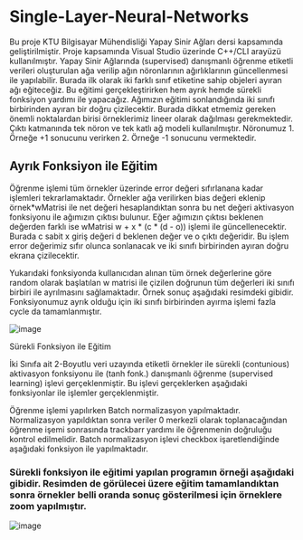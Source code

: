 # Single-Layer-Neural-Networks
 Bu proje KTU Bilgisayar Mühendisliği Yapay Sinir Ağları dersi kapsamında geliştirilmiştir. 
 Proje kapsamında Visual Studio üzerinde C++/CLI arayüzü kullanılmıştır.
 Yapay Sinir Ağlarında (supervised) danışmanlı öğrenme etiketli verileri oluşturulan ağa verilip ağın nöronlarının ağırlıklarının güncellenmesi ile yapılabilir. Burada ilk olarak iki farklı sınıf etiketine sahip objeleri ayıran ağı eğiteceğiz. Bu eğitimi gerçekleştirirken hem ayrık hemde sürekli fonksiyon yardımı ile yapacağız. Ağımızın eğitimi sonlandığında iki sınıfı birbirinden ayıran bir doğru çizilecektir. Burada dikkat etmemiz gereken önemli noktalardan birisi örneklerimiz lineer olarak dağılması gerekmektedir. Çıktı katmanında tek nöron ve tek katlı ağ modeli kullanılmıştır. Nöronumuz 1. Örneğe +1 sonucunu verirken 2. Örneğe -1 sonucunu vermektedir.

## Ayrık Fonksiyon ile Eğitim

 Öğrenme işlemi tüm örnekler üzerinde error değeri sıfırlanana kadar işlemleri tekrarlamaktadır. Örnekler ağa verilirken bias değeri eklenip  örnek*wMatrisi ile net değeri hesaplandıktan sonra bu net değeri aktivasyon fonksiyonu ile ağımızın çıktısı bulunur. Eğer ağımızın çıktısı beklenen değerden farklı ise wMatrisi  w + x * (c * (d - o))  işlemi ile güncellenecektir. Burada c sabit x giriş değeri d beklenen değer ve o çıktı değeridir. Bu işlem error değerimiz sıfır olunca sonlanacak ve iki sınıfı birbirinden ayıran doğru ekrana çizilecektir.

 Yukarıdaki fonksiyonda kullanıcıdan alınan tüm örnek değerlerine göre random olarak başlatılan w matrisi ile çizilen doğrunun tüm değerleri iki sınıfı birbiri ile ayrılmasını sağlamaktadır. Örnek sonuç aşağıdaki resimdeki gibidir. Fonksiyonumuz ayrık olduğu için iki sınıfı birbirinden ayırma işlemi fazla cycle da tamamlanmıştır.

![image](https://user-images.githubusercontent.com/22706674/106503646-f91ae380-64d6-11eb-830a-210917b6d62f.png)

 Sürekli Fonksiyon ile Eğitim

 İki Sınıfa ait 2-Boyutlu veri uzayında etiketli örnekler ile sürekli (contunious) aktivasyon fonksiyonu ile (tanh fonk.) danışmanlı öğrenme (supervised learning) işlevi gerçeklenmiştir. Bu işlevi gerçeklerken aşağıdaki fonksiyonlar ile işlemler gerçeklenmiştir.

 Öğrenme işlemi yapılırken Batch normalizasyon yapılmaktadır. Normalizasyon yapıldıktan sonra veriler 0 merkezli olarak toplanacağından öğrenme işemi sonrasında trackbarr yardımı ile öğrenmenin doğruluğu kontrol edilmelidir. Batch normalizasyon işlevi checkbox işaretlendiğinde aşağıdaki fonksiyon ile yapılmaktadır.
### Sürekli fonksiyon ile eğitimi yapılan programın örneği aşağıdaki gibidir. Resimden de görülecei üzere eğitim tamamlandıktan sonra örnekler belli oranda sonuç gösterilmesi için örneklere zoom yapılmıştır.

![image](https://user-images.githubusercontent.com/22706674/106504037-76deef00-64d7-11eb-8ad2-07276ef4b898.png)
